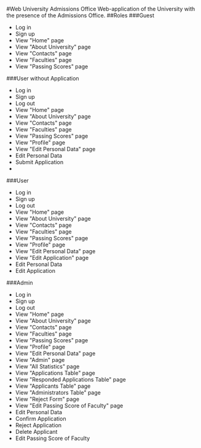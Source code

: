 #Web University Admissions Office
Web-application of the University with the presence of the Admissions Office.
##Roles
###Guest
- Log in
- Sign up
- View "Home" page
- View "About University" page
- View "Contacts" page
- View "Faculties" page
- View "Passing Scores" page

###User without Application
- Log in
- Sign up
- Log out
- View "Home" page
- View "About University" page
- View "Contacts" page
- View "Faculties" page
- View "Passing Scores" page
- View "Profile" page
- View "Edit Personal Data" page
- Edit Personal Data
- Submit Application
- 
###User
- Log in
- Sign up
- Log out
- View "Home" page
- View "About University" page
- View "Contacts" page
- View "Faculties" page
- View "Passing Scores" page
- View "Profile" page
- View "Edit Personal Data" page
- View "Edit Application" page
- Edit Personal Data
- Edit Application

###Admin
- Log in
- Sign up
- Log out
- View "Home" page
- View "About University" page
- View "Contacts" page
- View "Faculties" page
- View "Passing Scores" page
- View "Profile" page
- View "Edit Personal Data" page
- View "Admin" page
- View "All Statistics" page
- View "Applications Table" page
- View "Responded Applications Table" page
- View "Applicants Table" page
- View "Administrators Table" page
- View "Reject Form" page
- View "Edit Passing Score of Faculty" page
- Edit Personal Data
- Confirm Application
- Reject Application
- Delete Applicant
- Edit Passing Score of Faculty